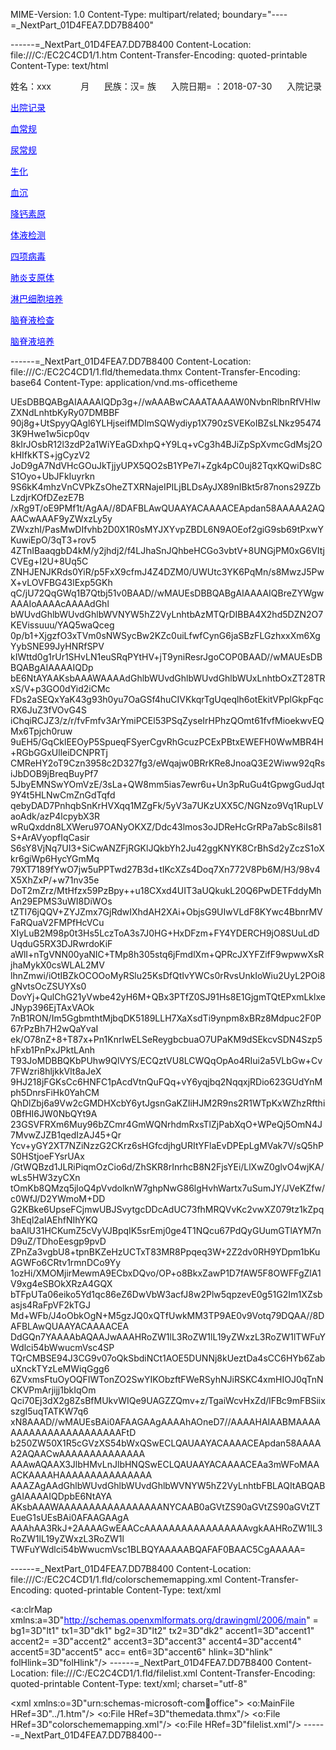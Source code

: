 MIME-Version: 1.0
Content-Type: multipart/related; boundary="----=_NextPart_01D4FEA7.DD7B8400"



------=_NextPart_01D4FEA7.DD7B8400
Content-Location: file:///C:/EC2C4CD1/1.htm
Content-Transfer-Encoding: quoted-printable
Content-Type: text/html

<html xmlns:v=3D"urn:schemas-microsoft-com:vml"
xmlns:o=3D"urn:schemas-microsoft-com:office:office"
xmlns:w=3D"urn:schemas-microsoft-com:office:word"
xmlns:m=3D"http://schemas.microsoft.com/office/2004/12/omml"
xmlns=3D"http://www.w3.org/TR/REC-html40">

<head>
<meta http-equiv=3DContent-Type content=3D"text/html; charset=3Dutf-8">
<meta name=3DProgId content=3DWord.Document>
<meta name=3DGenerator content=3D"Microsoft Word 15">
<meta name=3DOriginator content=3D"Microsoft Word 15">
<link rel=3DFile-List href=3D"1.fld/filelist.xml">
<!--[if gte mso 9]><xml>
 <o:DocumentProperties>
  <o:Author>changshuai-PC</o:Author>
  <o:LastAuthor>Lu Zhang</o:LastAuthor>
  <o:Revision>3</o:Revision>
  <o:TotalTime>12</o:TotalTime>
  <o:Created>2019-04-29T23:20:00Z</o:Created>
  <o:LastSaved>2019-04-29T23:23:00Z</o:LastSaved>
  <o:Pages>1</o:Pages>
  <o:Words>137</o:Words>
  <o:Characters>787</o:Characters>
  <o:Lines>6</o:Lines>
  <o:Paragraphs>1</o:Paragraphs>
  <o:CharactersWithSpaces>923</o:CharactersWithSpaces>
  <o:Version>16.00</o:Version>
 </o:DocumentProperties>
 <o:OfficeDocumentSettings>
  <o:RelyOnVML/>
  <o:AllowPNG/>
 </o:OfficeDocumentSettings>
</xml><![endif]-->
<link rel=3DthemeData href=3D"1.fld/themedata.thmx">
<link rel=3DcolorSchemeMapping href=3D"1.fld/colorschememapping.xml">
<!--[if gte mso 9]><xml>
 <w:WordDocument>
  <w:SpellingState>Clean</w:SpellingState>
  <w:GrammarState>Clean</w:GrammarState>
  <w:TrackMoves>false</w:TrackMoves>
  <w:TrackFormatting/>
  <w:PunctuationKerning/>
  <w:DrawingGridVerticalSpacing>7.8 pt</w:DrawingGridVerticalSpacing>
  <w:DisplayHorizontalDrawingGridEvery>0</w:DisplayHorizontalDrawingGridEver=
y>
  <w:DisplayVerticalDrawingGridEvery>2</w:DisplayVerticalDrawingGridEvery>
  <w:ValidateAgainstSchemas/>
  <w:SaveIfXMLInvalid>false</w:SaveIfXMLInvalid>
  <w:IgnoreMixedContent>false</w:IgnoreMixedContent>
  <w:AlwaysShowPlaceholderText>false</w:AlwaysShowPlaceholderText>
  <w:DoNotPromoteQF/>
  <w:LidThemeOther>EN-US</w:LidThemeOther>
  <w:LidThemeAsian>ZH-CN</w:LidThemeAsian>
  <w:LidThemeComplexScript>X-NONE</w:LidThemeComplexScript>
  <w:Compatibility>
   <w:SpaceForUL/>
   <w:BalanceSingleByteDoubleByteWidth/>
   <w:DoNotLeaveBackslashAlone/>
   <w:ULTrailSpace/>
   <w:DoNotExpandShiftReturn/>
   <w:AdjustLineHeightInTable/>
   <w:BreakWrappedTables/>
   <w:SnapToGridInCell/>
   <w:WrapTextWithPunct/>
   <w:UseAsianBreakRules/>
   <w:DontGrowAutofit/>
   <w:SplitPgBreakAndParaMark/>
   <w:EnableOpenTypeKerning/>
   <w:DontFlipMirrorIndents/>
   <w:OverrideTableStyleHps/>
   <w:UseFELayout/>
  </w:Compatibility>
  <m:mathPr>
   <m:mathFont m:val=3D"Cambria Math"/>
   <m:brkBin m:val=3D"before"/>
   <m:brkBinSub m:val=3D"&#45;-"/>
   <m:smallFrac m:val=3D"off"/>
   <m:dispDef/>
   <m:lMargin m:val=3D"0"/>
   <m:rMargin m:val=3D"0"/>
   <m:defJc m:val=3D"centerGroup"/>
   <m:wrapIndent m:val=3D"1440"/>
   <m:intLim m:val=3D"subSup"/>
   <m:naryLim m:val=3D"undOvr"/>
  </m:mathPr></w:WordDocument>
</xml><![endif]--><!--[if gte mso 9]><xml>
 <w:LatentStyles DefLockedState=3D"false" DefUnhideWhenUsed=3D"false"
  DefSemiHidden=3D"false" DefQFormat=3D"false" DefPriority=3D"99"
  LatentStyleCount=3D"376">
  <w:LsdException Locked=3D"false" Priority=3D"0" QFormat=3D"true" Name=3D"N=
ormal"/>
  <w:LsdException Locked=3D"false" Priority=3D"9" QFormat=3D"true" Name=3D"h=
eading 1"/>
  <w:LsdException Locked=3D"false" Priority=3D"9" SemiHidden=3D"true"
   UnhideWhenUsed=3D"true" QFormat=3D"true" Name=3D"heading 2"/>
  <w:LsdException Locked=3D"false" Priority=3D"9" SemiHidden=3D"true"
   UnhideWhenUsed=3D"true" QFormat=3D"true" Name=3D"heading 3"/>
  <w:LsdException Locked=3D"false" Priority=3D"9" SemiHidden=3D"true"
   UnhideWhenUsed=3D"true" QFormat=3D"true" Name=3D"heading 4"/>
  <w:LsdException Locked=3D"false" Priority=3D"9" SemiHidden=3D"true"
   UnhideWhenUsed=3D"true" QFormat=3D"true" Name=3D"heading 5"/>
  <w:LsdException Locked=3D"false" Priority=3D"9" SemiHidden=3D"true"
   UnhideWhenUsed=3D"true" QFormat=3D"true" Name=3D"heading 6"/>
  <w:LsdException Locked=3D"false" Priority=3D"9" SemiHidden=3D"true"
   UnhideWhenUsed=3D"true" QFormat=3D"true" Name=3D"heading 7"/>
  <w:LsdException Locked=3D"false" Priority=3D"9" SemiHidden=3D"true"
   UnhideWhenUsed=3D"true" QFormat=3D"true" Name=3D"heading 8"/>
  <w:LsdException Locked=3D"false" Priority=3D"9" SemiHidden=3D"true"
   UnhideWhenUsed=3D"true" QFormat=3D"true" Name=3D"heading 9"/>
  <w:LsdException Locked=3D"false" SemiHidden=3D"true" UnhideWhenUsed=3D"tru=
e"
   Name=3D"index 1"/>
  <w:LsdException Locked=3D"false" SemiHidden=3D"true" UnhideWhenUsed=3D"tru=
e"
   Name=3D"index 2"/>
  <w:LsdException Locked=3D"false" SemiHidden=3D"true" UnhideWhenUsed=3D"tru=
e"
   Name=3D"index 3"/>
  <w:LsdException Locked=3D"false" SemiHidden=3D"true" UnhideWhenUsed=3D"tru=
e"
   Name=3D"index 4"/>
  <w:LsdException Locked=3D"false" SemiHidden=3D"true" UnhideWhenUsed=3D"tru=
e"
   Name=3D"index 5"/>
  <w:LsdException Locked=3D"false" SemiHidden=3D"true" UnhideWhenUsed=3D"tru=
e"
   Name=3D"index 6"/>
  <w:LsdException Locked=3D"false" SemiHidden=3D"true" UnhideWhenUsed=3D"tru=
e"
   Name=3D"index 7"/>
  <w:LsdException Locked=3D"false" SemiHidden=3D"true" UnhideWhenUsed=3D"tru=
e"
   Name=3D"index 8"/>
  <w:LsdException Locked=3D"false" SemiHidden=3D"true" UnhideWhenUsed=3D"tru=
e"
   Name=3D"index 9"/>
  <w:LsdException Locked=3D"false" Priority=3D"39" SemiHidden=3D"true"
   UnhideWhenUsed=3D"true" Name=3D"toc 1"/>
  <w:LsdException Locked=3D"false" Priority=3D"39" SemiHidden=3D"true"
   UnhideWhenUsed=3D"true" Name=3D"toc 2"/>
  <w:LsdException Locked=3D"false" Priority=3D"39" SemiHidden=3D"true"
   UnhideWhenUsed=3D"true" Name=3D"toc 3"/>
  <w:LsdException Locked=3D"false" Priority=3D"39" SemiHidden=3D"true"
   UnhideWhenUsed=3D"true" Name=3D"toc 4"/>
  <w:LsdException Locked=3D"false" Priority=3D"39" SemiHidden=3D"true"
   UnhideWhenUsed=3D"true" Name=3D"toc 5"/>
  <w:LsdException Locked=3D"false" Priority=3D"39" SemiHidden=3D"true"
   UnhideWhenUsed=3D"true" Name=3D"toc 6"/>
  <w:LsdException Locked=3D"false" Priority=3D"39" SemiHidden=3D"true"
   UnhideWhenUsed=3D"true" Name=3D"toc 7"/>
  <w:LsdException Locked=3D"false" Priority=3D"39" SemiHidden=3D"true"
   UnhideWhenUsed=3D"true" Name=3D"toc 8"/>
  <w:LsdException Locked=3D"false" Priority=3D"39" SemiHidden=3D"true"
   UnhideWhenUsed=3D"true" Name=3D"toc 9"/>
  <w:LsdException Locked=3D"false" SemiHidden=3D"true" UnhideWhenUsed=3D"tru=
e"
   Name=3D"Normal Indent"/>
  <w:LsdException Locked=3D"false" SemiHidden=3D"true" UnhideWhenUsed=3D"tru=
e"
   Name=3D"footnote text"/>
  <w:LsdException Locked=3D"false" SemiHidden=3D"true" UnhideWhenUsed=3D"tru=
e"
   Name=3D"annotation text"/>
  <w:LsdException Locked=3D"false" SemiHidden=3D"true" UnhideWhenUsed=3D"tru=
e"
   Name=3D"header"/>
  <w:LsdException Locked=3D"false" SemiHidden=3D"true" UnhideWhenUsed=3D"tru=
e"
   Name=3D"footer"/>
  <w:LsdException Locked=3D"false" SemiHidden=3D"true" UnhideWhenUsed=3D"tru=
e"
   Name=3D"index heading"/>
  <w:LsdException Locked=3D"false" Priority=3D"35" SemiHidden=3D"true"
   UnhideWhenUsed=3D"true" QFormat=3D"true" Name=3D"caption"/>
  <w:LsdException Locked=3D"false" SemiHidden=3D"true" UnhideWhenUsed=3D"tru=
e"
   Name=3D"table of figures"/>
  <w:LsdException Locked=3D"false" SemiHidden=3D"true" UnhideWhenUsed=3D"tru=
e"
   Name=3D"envelope address"/>
  <w:LsdException Locked=3D"false" SemiHidden=3D"true" UnhideWhenUsed=3D"tru=
e"
   Name=3D"envelope return"/>
  <w:LsdException Locked=3D"false" SemiHidden=3D"true" UnhideWhenUsed=3D"tru=
e"
   Name=3D"footnote reference"/>
  <w:LsdException Locked=3D"false" SemiHidden=3D"true" UnhideWhenUsed=3D"tru=
e"
   Name=3D"annotation reference"/>
  <w:LsdException Locked=3D"false" SemiHidden=3D"true" UnhideWhenUsed=3D"tru=
e"
   Name=3D"line number"/>
  <w:LsdException Locked=3D"false" SemiHidden=3D"true" UnhideWhenUsed=3D"tru=
e"
   Name=3D"page number"/>
  <w:LsdException Locked=3D"false" SemiHidden=3D"true" UnhideWhenUsed=3D"tru=
e"
   Name=3D"endnote reference"/>
  <w:LsdException Locked=3D"false" SemiHidden=3D"true" UnhideWhenUsed=3D"tru=
e"
   Name=3D"endnote text"/>
  <w:LsdException Locked=3D"false" SemiHidden=3D"true" UnhideWhenUsed=3D"tru=
e"
   Name=3D"table of authorities"/>
  <w:LsdException Locked=3D"false" SemiHidden=3D"true" UnhideWhenUsed=3D"tru=
e"
   Name=3D"macro"/>
  <w:LsdException Locked=3D"false" SemiHidden=3D"true" UnhideWhenUsed=3D"tru=
e"
   Name=3D"toa heading"/>
  <w:LsdException Locked=3D"false" SemiHidden=3D"true" UnhideWhenUsed=3D"tru=
e"
   Name=3D"List"/>
  <w:LsdException Locked=3D"false" SemiHidden=3D"true" UnhideWhenUsed=3D"tru=
e"
   Name=3D"List Bullet"/>
  <w:LsdException Locked=3D"false" SemiHidden=3D"true" UnhideWhenUsed=3D"tru=
e"
   Name=3D"List Number"/>
  <w:LsdException Locked=3D"false" SemiHidden=3D"true" UnhideWhenUsed=3D"tru=
e"
   Name=3D"List 2"/>
  <w:LsdException Locked=3D"false" SemiHidden=3D"true" UnhideWhenUsed=3D"tru=
e"
   Name=3D"List 3"/>
  <w:LsdException Locked=3D"false" SemiHidden=3D"true" UnhideWhenUsed=3D"tru=
e"
   Name=3D"List 4"/>
  <w:LsdException Locked=3D"false" SemiHidden=3D"true" UnhideWhenUsed=3D"tru=
e"
   Name=3D"List 5"/>
  <w:LsdException Locked=3D"false" SemiHidden=3D"true" UnhideWhenUsed=3D"tru=
e"
   Name=3D"List Bullet 2"/>
  <w:LsdException Locked=3D"false" SemiHidden=3D"true" UnhideWhenUsed=3D"tru=
e"
   Name=3D"List Bullet 3"/>
  <w:LsdException Locked=3D"false" SemiHidden=3D"true" UnhideWhenUsed=3D"tru=
e"
   Name=3D"List Bullet 4"/>
  <w:LsdException Locked=3D"false" SemiHidden=3D"true" UnhideWhenUsed=3D"tru=
e"
   Name=3D"List Bullet 5"/>
  <w:LsdException Locked=3D"false" SemiHidden=3D"true" UnhideWhenUsed=3D"tru=
e"
   Name=3D"List Number 2"/>
  <w:LsdException Locked=3D"false" SemiHidden=3D"true" UnhideWhenUsed=3D"tru=
e"
   Name=3D"List Number 3"/>
  <w:LsdException Locked=3D"false" SemiHidden=3D"true" UnhideWhenUsed=3D"tru=
e"
   Name=3D"List Number 4"/>
  <w:LsdException Locked=3D"false" SemiHidden=3D"true" UnhideWhenUsed=3D"tru=
e"
   Name=3D"List Number 5"/>
  <w:LsdException Locked=3D"false" Priority=3D"10" QFormat=3D"true" Name=3D"=
Title"/>
  <w:LsdException Locked=3D"false" SemiHidden=3D"true" UnhideWhenUsed=3D"tru=
e"
   Name=3D"Closing"/>
  <w:LsdException Locked=3D"false" SemiHidden=3D"true" UnhideWhenUsed=3D"tru=
e"
   Name=3D"Signature"/>
  <w:LsdException Locked=3D"false" Priority=3D"1" SemiHidden=3D"true"
   UnhideWhenUsed=3D"true" Name=3D"Default Paragraph Font"/>
  <w:LsdException Locked=3D"false" SemiHidden=3D"true" UnhideWhenUsed=3D"tru=
e"
   Name=3D"Body Text"/>
  <w:LsdException Locked=3D"false" SemiHidden=3D"true" UnhideWhenUsed=3D"tru=
e"
   Name=3D"Body Text Indent"/>
  <w:LsdException Locked=3D"false" SemiHidden=3D"true" UnhideWhenUsed=3D"tru=
e"
   Name=3D"List Continue"/>
  <w:LsdException Locked=3D"false" SemiHidden=3D"true" UnhideWhenUsed=3D"tru=
e"
   Name=3D"List Continue 2"/>
  <w:LsdException Locked=3D"false" SemiHidden=3D"true" UnhideWhenUsed=3D"tru=
e"
   Name=3D"List Continue 3"/>
  <w:LsdException Locked=3D"false" SemiHidden=3D"true" UnhideWhenUsed=3D"tru=
e"
   Name=3D"List Continue 4"/>
  <w:LsdException Locked=3D"false" SemiHidden=3D"true" UnhideWhenUsed=3D"tru=
e"
   Name=3D"List Continue 5"/>
  <w:LsdException Locked=3D"false" SemiHidden=3D"true" UnhideWhenUsed=3D"tru=
e"
   Name=3D"Message Header"/>
  <w:LsdException Locked=3D"false" Priority=3D"11" QFormat=3D"true" Name=3D"=
Subtitle"/>
  <w:LsdException Locked=3D"false" SemiHidden=3D"true" UnhideWhenUsed=3D"tru=
e"
   Name=3D"Salutation"/>
  <w:LsdException Locked=3D"false" SemiHidden=3D"true" UnhideWhenUsed=3D"tru=
e"
   Name=3D"Date"/>
  <w:LsdException Locked=3D"false" SemiHidden=3D"true" UnhideWhenUsed=3D"tru=
e"
   Name=3D"Body Text First Indent"/>
  <w:LsdException Locked=3D"false" SemiHidden=3D"true" UnhideWhenUsed=3D"tru=
e"
   Name=3D"Body Text First Indent 2"/>
  <w:LsdException Locked=3D"false" SemiHidden=3D"true" UnhideWhenUsed=3D"tru=
e"
   Name=3D"Note Heading"/>
  <w:LsdException Locked=3D"false" SemiHidden=3D"true" UnhideWhenUsed=3D"tru=
e"
   Name=3D"Body Text 2"/>
  <w:LsdException Locked=3D"false" SemiHidden=3D"true" UnhideWhenUsed=3D"tru=
e"
   Name=3D"Body Text 3"/>
  <w:LsdException Locked=3D"false" SemiHidden=3D"true" UnhideWhenUsed=3D"tru=
e"
   Name=3D"Body Text Indent 2"/>
  <w:LsdException Locked=3D"false" SemiHidden=3D"true" UnhideWhenUsed=3D"tru=
e"
   Name=3D"Body Text Indent 3"/>
  <w:LsdException Locked=3D"false" SemiHidden=3D"true" UnhideWhenUsed=3D"tru=
e"
   Name=3D"Block Text"/>
  <w:LsdException Locked=3D"false" SemiHidden=3D"true" UnhideWhenUsed=3D"tru=
e"
   Name=3D"Hyperlink"/>
  <w:LsdException Locked=3D"false" SemiHidden=3D"true" UnhideWhenUsed=3D"tru=
e"
   Name=3D"FollowedHyperlink"/>
  <w:LsdException Locked=3D"false" Priority=3D"22" QFormat=3D"true" Name=3D"=
Strong"/>
  <w:LsdException Locked=3D"false" Priority=3D"20" QFormat=3D"true" Name=3D"=
Emphasis"/>
  <w:LsdException Locked=3D"false" SemiHidden=3D"true" UnhideWhenUsed=3D"tru=
e"
   Name=3D"Document Map"/>
  <w:LsdException Locked=3D"false" SemiHidden=3D"true" UnhideWhenUsed=3D"tru=
e"
   Name=3D"Plain Text"/>
  <w:LsdException Locked=3D"false" SemiHidden=3D"true" UnhideWhenUsed=3D"tru=
e"
   Name=3D"E-mail Signature"/>
  <w:LsdException Locked=3D"false" SemiHidden=3D"true" UnhideWhenUsed=3D"tru=
e"
   Name=3D"HTML Top of Form"/>
  <w:LsdException Locked=3D"false" SemiHidden=3D"true" UnhideWhenUsed=3D"tru=
e"
   Name=3D"HTML Bottom of Form"/>
  <w:LsdException Locked=3D"false" SemiHidden=3D"true" UnhideWhenUsed=3D"tru=
e"
   Name=3D"Normal (Web)"/>
  <w:LsdException Locked=3D"false" SemiHidden=3D"true" UnhideWhenUsed=3D"tru=
e"
   Name=3D"HTML Acronym"/>
  <w:LsdException Locked=3D"false" SemiHidden=3D"true" UnhideWhenUsed=3D"tru=
e"
   Name=3D"HTML Address"/>
  <w:LsdException Locked=3D"false" SemiHidden=3D"true" UnhideWhenUsed=3D"tru=
e"
   Name=3D"HTML Cite"/>
  <w:LsdException Locked=3D"false" SemiHidden=3D"true" UnhideWhenUsed=3D"tru=
e"
   Name=3D"HTML Code"/>
  <w:LsdException Locked=3D"false" SemiHidden=3D"true" UnhideWhenUsed=3D"tru=
e"
   Name=3D"HTML Definition"/>
  <w:LsdException Locked=3D"false" SemiHidden=3D"true" UnhideWhenUsed=3D"tru=
e"
   Name=3D"HTML Keyboard"/>
  <w:LsdException Locked=3D"false" SemiHidden=3D"true" UnhideWhenUsed=3D"tru=
e"
   Name=3D"HTML Preformatted"/>
  <w:LsdException Locked=3D"false" SemiHidden=3D"true" UnhideWhenUsed=3D"tru=
e"
   Name=3D"HTML Sample"/>
  <w:LsdException Locked=3D"false" SemiHidden=3D"true" UnhideWhenUsed=3D"tru=
e"
   Name=3D"HTML Typewriter"/>
  <w:LsdException Locked=3D"false" SemiHidden=3D"true" UnhideWhenUsed=3D"tru=
e"
   Name=3D"HTML Variable"/>
  <w:LsdException Locked=3D"false" SemiHidden=3D"true" UnhideWhenUsed=3D"tru=
e"
   Name=3D"Normal Table"/>
  <w:LsdException Locked=3D"false" SemiHidden=3D"true" UnhideWhenUsed=3D"tru=
e"
   Name=3D"annotation subject"/>
  <w:LsdException Locked=3D"false" SemiHidden=3D"true" UnhideWhenUsed=3D"tru=
e"
   Name=3D"No List"/>
  <w:LsdException Locked=3D"false" SemiHidden=3D"true" UnhideWhenUsed=3D"tru=
e"
   Name=3D"Outline List 1"/>
  <w:LsdException Locked=3D"false" SemiHidden=3D"true" UnhideWhenUsed=3D"tru=
e"
   Name=3D"Outline List 2"/>
  <w:LsdException Locked=3D"false" SemiHidden=3D"true" UnhideWhenUsed=3D"tru=
e"
   Name=3D"Outline List 3"/>
  <w:LsdException Locked=3D"false" SemiHidden=3D"true" UnhideWhenUsed=3D"tru=
e"
   Name=3D"Table Simple 1"/>
  <w:LsdException Locked=3D"false" SemiHidden=3D"true" UnhideWhenUsed=3D"tru=
e"
   Name=3D"Table Simple 2"/>
  <w:LsdException Locked=3D"false" SemiHidden=3D"true" UnhideWhenUsed=3D"tru=
e"
   Name=3D"Table Simple 3"/>
  <w:LsdException Locked=3D"false" SemiHidden=3D"true" UnhideWhenUsed=3D"tru=
e"
   Name=3D"Table Classic 1"/>
  <w:LsdException Locked=3D"false" SemiHidden=3D"true" UnhideWhenUsed=3D"tru=
e"
   Name=3D"Table Classic 2"/>
  <w:LsdException Locked=3D"false" SemiHidden=3D"true" UnhideWhenUsed=3D"tru=
e"
   Name=3D"Table Classic 3"/>
  <w:LsdException Locked=3D"false" SemiHidden=3D"true" UnhideWhenUsed=3D"tru=
e"
   Name=3D"Table Classic 4"/>
  <w:LsdException Locked=3D"false" SemiHidden=3D"true" UnhideWhenUsed=3D"tru=
e"
   Name=3D"Table Colorful 1"/>
  <w:LsdException Locked=3D"false" SemiHidden=3D"true" UnhideWhenUsed=3D"tru=
e"
   Name=3D"Table Colorful 2"/>
  <w:LsdException Locked=3D"false" SemiHidden=3D"true" UnhideWhenUsed=3D"tru=
e"
   Name=3D"Table Colorful 3"/>
  <w:LsdException Locked=3D"false" SemiHidden=3D"true" UnhideWhenUsed=3D"tru=
e"
   Name=3D"Table Columns 1"/>
  <w:LsdException Locked=3D"false" SemiHidden=3D"true" UnhideWhenUsed=3D"tru=
e"
   Name=3D"Table Columns 2"/>
  <w:LsdException Locked=3D"false" SemiHidden=3D"true" UnhideWhenUsed=3D"tru=
e"
   Name=3D"Table Columns 3"/>
  <w:LsdException Locked=3D"false" SemiHidden=3D"true" UnhideWhenUsed=3D"tru=
e"
   Name=3D"Table Columns 4"/>
  <w:LsdException Locked=3D"false" SemiHidden=3D"true" UnhideWhenUsed=3D"tru=
e"
   Name=3D"Table Columns 5"/>
  <w:LsdException Locked=3D"false" SemiHidden=3D"true" UnhideWhenUsed=3D"tru=
e"
   Name=3D"Table Grid 1"/>
  <w:LsdException Locked=3D"false" SemiHidden=3D"true" UnhideWhenUsed=3D"tru=
e"
   Name=3D"Table Grid 2"/>
  <w:LsdException Locked=3D"false" SemiHidden=3D"true" UnhideWhenUsed=3D"tru=
e"
   Name=3D"Table Grid 3"/>
  <w:LsdException Locked=3D"false" SemiHidden=3D"true" UnhideWhenUsed=3D"tru=
e"
   Name=3D"Table Grid 4"/>
  <w:LsdException Locked=3D"false" SemiHidden=3D"true" UnhideWhenUsed=3D"tru=
e"
   Name=3D"Table Grid 5"/>
  <w:LsdException Locked=3D"false" SemiHidden=3D"true" UnhideWhenUsed=3D"tru=
e"
   Name=3D"Table Grid 6"/>
  <w:LsdException Locked=3D"false" SemiHidden=3D"true" UnhideWhenUsed=3D"tru=
e"
   Name=3D"Table Grid 7"/>
  <w:LsdException Locked=3D"false" SemiHidden=3D"true" UnhideWhenUsed=3D"tru=
e"
   Name=3D"Table Grid 8"/>
  <w:LsdException Locked=3D"false" SemiHidden=3D"true" UnhideWhenUsed=3D"tru=
e"
   Name=3D"Table List 1"/>
  <w:LsdException Locked=3D"false" SemiHidden=3D"true" UnhideWhenUsed=3D"tru=
e"
   Name=3D"Table List 2"/>
  <w:LsdException Locked=3D"false" SemiHidden=3D"true" UnhideWhenUsed=3D"tru=
e"
   Name=3D"Table List 3"/>
  <w:LsdException Locked=3D"false" SemiHidden=3D"true" UnhideWhenUsed=3D"tru=
e"
   Name=3D"Table List 4"/>
  <w:LsdException Locked=3D"false" SemiHidden=3D"true" UnhideWhenUsed=3D"tru=
e"
   Name=3D"Table List 5"/>
  <w:LsdException Locked=3D"false" SemiHidden=3D"true" UnhideWhenUsed=3D"tru=
e"
   Name=3D"Table List 6"/>
  <w:LsdException Locked=3D"false" SemiHidden=3D"true" UnhideWhenUsed=3D"tru=
e"
   Name=3D"Table List 7"/>
  <w:LsdException Locked=3D"false" SemiHidden=3D"true" UnhideWhenUsed=3D"tru=
e"
   Name=3D"Table List 8"/>
  <w:LsdException Locked=3D"false" SemiHidden=3D"true" UnhideWhenUsed=3D"tru=
e"
   Name=3D"Table 3D effects 1"/>
  <w:LsdException Locked=3D"false" SemiHidden=3D"true" UnhideWhenUsed=3D"tru=
e"
   Name=3D"Table 3D effects 2"/>
  <w:LsdException Locked=3D"false" SemiHidden=3D"true" UnhideWhenUsed=3D"tru=
e"
   Name=3D"Table 3D effects 3"/>
  <w:LsdException Locked=3D"false" SemiHidden=3D"true" UnhideWhenUsed=3D"tru=
e"
   Name=3D"Table Contemporary"/>
  <w:LsdException Locked=3D"false" SemiHidden=3D"true" UnhideWhenUsed=3D"tru=
e"
   Name=3D"Table Elegant"/>
  <w:LsdException Locked=3D"false" SemiHidden=3D"true" UnhideWhenUsed=3D"tru=
e"
   Name=3D"Table Professional"/>
  <w:LsdException Locked=3D"false" SemiHidden=3D"true" UnhideWhenUsed=3D"tru=
e"
   Name=3D"Table Subtle 1"/>
  <w:LsdException Locked=3D"false" SemiHidden=3D"true" UnhideWhenUsed=3D"tru=
e"
   Name=3D"Table Subtle 2"/>
  <w:LsdException Locked=3D"false" SemiHidden=3D"true" UnhideWhenUsed=3D"tru=
e"
   Name=3D"Table Web 1"/>
  <w:LsdException Locked=3D"false" SemiHidden=3D"true" UnhideWhenUsed=3D"tru=
e"
   Name=3D"Table Web 2"/>
  <w:LsdException Locked=3D"false" SemiHidden=3D"true" UnhideWhenUsed=3D"tru=
e"
   Name=3D"Table Web 3"/>
  <w:LsdException Locked=3D"false" SemiHidden=3D"true" UnhideWhenUsed=3D"tru=
e"
   Name=3D"Balloon Text"/>
  <w:LsdException Locked=3D"false" Priority=3D"59" SemiHidden=3D"true"
   UnhideWhenUsed=3D"true" Name=3D"Table Grid"/>
  <w:LsdException Locked=3D"false" SemiHidden=3D"true" UnhideWhenUsed=3D"tru=
e"
   Name=3D"Table Theme"/>
  <w:LsdException Locked=3D"false" SemiHidden=3D"true" Name=3D"Placeholder T=
ext"/>
  <w:LsdException Locked=3D"false" Priority=3D"1" QFormat=3D"true" Name=3D"N=
o Spacing"/>
  <w:LsdException Locked=3D"false" Priority=3D"60" Name=3D"Light Shading"/>
  <w:LsdException Locked=3D"false" Priority=3D"61" Name=3D"Light List"/>
  <w:LsdException Locked=3D"false" Priority=3D"62" Name=3D"Light Grid"/>
  <w:LsdException Locked=3D"false" Priority=3D"63" Name=3D"Medium Shading 1"=
/>
  <w:LsdException Locked=3D"false" Priority=3D"64" Name=3D"Medium Shading 2"=
/>
  <w:LsdException Locked=3D"false" Priority=3D"65" Name=3D"Medium List 1"/>
  <w:LsdException Locked=3D"false" Priority=3D"66" Name=3D"Medium List 2"/>
  <w:LsdException Locked=3D"false" Priority=3D"67" Name=3D"Medium Grid 1"/>
  <w:LsdException Locked=3D"false" Priority=3D"68" Name=3D"Medium Grid 2"/>
  <w:LsdException Locked=3D"false" Priority=3D"69" Name=3D"Medium Grid 3"/>
  <w:LsdException Locked=3D"false" Priority=3D"70" Name=3D"Dark List"/>
  <w:LsdException Locked=3D"false" Priority=3D"71" Name=3D"Colorful Shading"=
/>
  <w:LsdException Locked=3D"false" Priority=3D"72" Name=3D"Colorful List"/>
  <w:LsdException Locked=3D"false" Priority=3D"73" Name=3D"Colorful Grid"/>
  <w:LsdException Locked=3D"false" Priority=3D"60" Name=3D"Light Shading Acc=
ent 1"/>
  <w:LsdException Locked=3D"false" Priority=3D"61" Name=3D"Light List Accent=
 1"/>
  <w:LsdException Locked=3D"false" Priority=3D"62" Name=3D"Light Grid Accent=
 1"/>
  <w:LsdException Locked=3D"false" Priority=3D"63" Name=3D"Medium Shading 1 =
Accent 1"/>
  <w:LsdException Locked=3D"false" Priority=3D"64" Name=3D"Medium Shading 2 =
Accent 1"/>
  <w:LsdException Locked=3D"false" Priority=3D"65" Name=3D"Medium List 1 Acc=
ent 1"/>
  <w:LsdException Locked=3D"false" SemiHidden=3D"true" Name=3D"Revision"/>
  <w:LsdException Locked=3D"false" Priority=3D"34" QFormat=3D"true"
   Name=3D"List Paragraph"/>
  <w:LsdException Locked=3D"false" Priority=3D"29" QFormat=3D"true" Name=3D"=
Quote"/>
  <w:LsdException Locked=3D"false" Priority=3D"30" QFormat=3D"true"
   Name=3D"Intense Quote"/>
  <w:LsdException Locked=3D"false" Priority=3D"66" Name=3D"Medium List 2 Acc=
ent 1"/>
  <w:LsdException Locked=3D"false" Priority=3D"67" Name=3D"Medium Grid 1 Acc=
ent 1"/>
  <w:LsdException Locked=3D"false" Priority=3D"68" Name=3D"Medium Grid 2 Acc=
ent 1"/>
  <w:LsdException Locked=3D"false" Priority=3D"69" Name=3D"Medium Grid 3 Acc=
ent 1"/>
  <w:LsdException Locked=3D"false" Priority=3D"70" Name=3D"Dark List Accent =
1"/>
  <w:LsdException Locked=3D"false" Priority=3D"71" Name=3D"Colorful Shading =
Accent 1"/>
  <w:LsdException Locked=3D"false" Priority=3D"72" Name=3D"Colorful List Acc=
ent 1"/>
  <w:LsdException Locked=3D"false" Priority=3D"73" Name=3D"Colorful Grid Acc=
ent 1"/>
  <w:LsdException Locked=3D"false" Priority=3D"60" Name=3D"Light Shading Acc=
ent 2"/>
  <w:LsdException Locked=3D"false" Priority=3D"61" Name=3D"Light List Accent=
 2"/>
  <w:LsdException Locked=3D"false" Priority=3D"62" Name=3D"Light Grid Accent=
 2"/>
  <w:LsdException Locked=3D"false" Priority=3D"63" Name=3D"Medium Shading 1 =
Accent 2"/>
  <w:LsdException Locked=3D"false" Priority=3D"64" Name=3D"Medium Shading 2 =
Accent 2"/>
  <w:LsdException Locked=3D"false" Priority=3D"65" Name=3D"Medium List 1 Acc=
ent 2"/>
  <w:LsdException Locked=3D"false" Priority=3D"66" Name=3D"Medium List 2 Acc=
ent 2"/>
  <w:LsdException Locked=3D"false" Priority=3D"67" Name=3D"Medium Grid 1 Acc=
ent 2"/>
  <w:LsdException Locked=3D"false" Priority=3D"68" Name=3D"Medium Grid 2 Acc=
ent 2"/>
  <w:LsdException Locked=3D"false" Priority=3D"69" Name=3D"Medium Grid 3 Acc=
ent 2"/>
  <w:LsdException Locked=3D"false" Priority=3D"70" Name=3D"Dark List Accent =
2"/>
  <w:LsdException Locked=3D"false" Priority=3D"71" Name=3D"Colorful Shading =
Accent 2"/>
  <w:LsdException Locked=3D"false" Priority=3D"72" Name=3D"Colorful List Acc=
ent 2"/>
  <w:LsdException Locked=3D"false" Priority=3D"73" Name=3D"Colorful Grid Acc=
ent 2"/>
  <w:LsdException Locked=3D"false" Priority=3D"60" Name=3D"Light Shading Acc=
ent 3"/>
  <w:LsdException Locked=3D"false" Priority=3D"61" Name=3D"Light List Accent=
 3"/>
  <w:LsdException Locked=3D"false" Priority=3D"62" Name=3D"Light Grid Accent=
 3"/>
  <w:LsdException Locked=3D"false" Priority=3D"63" Name=3D"Medium Shading 1 =
Accent 3"/>
  <w:LsdException Locked=3D"false" Priority=3D"64" Name=3D"Medium Shading 2 =
Accent 3"/>
  <w:LsdException Locked=3D"false" Priority=3D"65" Name=3D"Medium List 1 Acc=
ent 3"/>
  <w:LsdException Locked=3D"false" Priority=3D"66" Name=3D"Medium List 2 Acc=
ent 3"/>
  <w:LsdException Locked=3D"false" Priority=3D"67" Name=3D"Medium Grid 1 Acc=
ent 3"/>
  <w:LsdException Locked=3D"false" Priority=3D"68" Name=3D"Medium Grid 2 Acc=
ent 3"/>
  <w:LsdException Locked=3D"false" Priority=3D"69" Name=3D"Medium Grid 3 Acc=
ent 3"/>
  <w:LsdException Locked=3D"false" Priority=3D"70" Name=3D"Dark List Accent =
3"/>
  <w:LsdException Locked=3D"false" Priority=3D"71" Name=3D"Colorful Shading =
Accent 3"/>
  <w:LsdException Locked=3D"false" Priority=3D"72" Name=3D"Colorful List Acc=
ent 3"/>
  <w:LsdException Locked=3D"false" Priority=3D"73" Name=3D"Colorful Grid Acc=
ent 3"/>
  <w:LsdException Locked=3D"false" Priority=3D"60" Name=3D"Light Shading Acc=
ent 4"/>
  <w:LsdException Locked=3D"false" Priority=3D"61" Name=3D"Light List Accent=
 4"/>
  <w:LsdException Locked=3D"false" Priority=3D"62" Name=3D"Light Grid Accent=
 4"/>
  <w:LsdException Locked=3D"false" Priority=3D"63" Name=3D"Medium Shading 1 =
Accent 4"/>
  <w:LsdException Locked=3D"false" Priority=3D"64" Name=3D"Medium Shading 2 =
Accent 4"/>
  <w:LsdException Locked=3D"false" Priority=3D"65" Name=3D"Medium List 1 Acc=
ent 4"/>
  <w:LsdException Locked=3D"false" Priority=3D"66" Name=3D"Medium List 2 Acc=
ent 4"/>
  <w:LsdException Locked=3D"false" Priority=3D"67" Name=3D"Medium Grid 1 Acc=
ent 4"/>
  <w:LsdException Locked=3D"false" Priority=3D"68" Name=3D"Medium Grid 2 Acc=
ent 4"/>
  <w:LsdException Locked=3D"false" Priority=3D"69" Name=3D"Medium Grid 3 Acc=
ent 4"/>
  <w:LsdException Locked=3D"false" Priority=3D"70" Name=3D"Dark List Accent =
4"/>
  <w:LsdException Locked=3D"false" Priority=3D"71" Name=3D"Colorful Shading =
Accent 4"/>
  <w:LsdException Locked=3D"false" Priority=3D"72" Name=3D"Colorful List Acc=
ent 4"/>
  <w:LsdException Locked=3D"false" Priority=3D"73" Name=3D"Colorful Grid Acc=
ent 4"/>
  <w:LsdException Locked=3D"false" Priority=3D"60" Name=3D"Light Shading Acc=
ent 5"/>
  <w:LsdException Locked=3D"false" Priority=3D"61" Name=3D"Light List Accent=
 5"/>
  <w:LsdException Locked=3D"false" Priority=3D"62" Name=3D"Light Grid Accent=
 5"/>
  <w:LsdException Locked=3D"false" Priority=3D"63" Name=3D"Medium Shading 1 =
Accent 5"/>
  <w:LsdException Locked=3D"false" Priority=3D"64" Name=3D"Medium Shading 2 =
Accent 5"/>
  <w:LsdException Locked=3D"false" Priority=3D"65" Name=3D"Medium List 1 Acc=
ent 5"/>
  <w:LsdException Locked=3D"false" Priority=3D"66" Name=3D"Medium List 2 Acc=
ent 5"/>
  <w:LsdException Locked=3D"false" Priority=3D"67" Name=3D"Medium Grid 1 Acc=
ent 5"/>
  <w:LsdException Locked=3D"false" Priority=3D"68" Name=3D"Medium Grid 2 Acc=
ent 5"/>
  <w:LsdException Locked=3D"false" Priority=3D"69" Name=3D"Medium Grid 3 Acc=
ent 5"/>
  <w:LsdException Locked=3D"false" Priority=3D"70" Name=3D"Dark List Accent =
5"/>
  <w:LsdException Locked=3D"false" Priority=3D"71" Name=3D"Colorful Shading =
Accent 5"/>
  <w:LsdException Locked=3D"false" Priority=3D"72" Name=3D"Colorful List Acc=
ent 5"/>
  <w:LsdException Locked=3D"false" Priority=3D"73" Name=3D"Colorful Grid Acc=
ent 5"/>
  <w:LsdException Locked=3D"false" Priority=3D"60" Name=3D"Light Shading Acc=
ent 6"/>
  <w:LsdException Locked=3D"false" Priority=3D"61" Name=3D"Light List Accent=
 6"/>
  <w:LsdException Locked=3D"false" Priority=3D"62" Name=3D"Light Grid Accent=
 6"/>
  <w:LsdException Locked=3D"false" Priority=3D"63" Name=3D"Medium Shading 1 =
Accent 6"/>
  <w:LsdException Locked=3D"false" Priority=3D"64" Name=3D"Medium Shading 2 =
Accent 6"/>
  <w:LsdException Locked=3D"false" Priority=3D"65" Name=3D"Medium List 1 Acc=
ent 6"/>
  <w:LsdException Locked=3D"false" Priority=3D"66" Name=3D"Medium List 2 Acc=
ent 6"/>
  <w:LsdException Locked=3D"false" Priority=3D"67" Name=3D"Medium Grid 1 Acc=
ent 6"/>
  <w:LsdException Locked=3D"false" Priority=3D"68" Name=3D"Medium Grid 2 Acc=
ent 6"/>
  <w:LsdException Locked=3D"false" Priority=3D"69" Name=3D"Medium Grid 3 Acc=
ent 6"/>
  <w:LsdException Locked=3D"false" Priority=3D"70" Name=3D"Dark List Accent =
6"/>
  <w:LsdException Locked=3D"false" Priority=3D"71" Name=3D"Colorful Shading =
Accent 6"/>
  <w:LsdException Locked=3D"false" Priority=3D"72" Name=3D"Colorful List Acc=
ent 6"/>
  <w:LsdException Locked=3D"false" Priority=3D"73" Name=3D"Colorful Grid Acc=
ent 6"/>
  <w:LsdException Locked=3D"false" Priority=3D"19" QFormat=3D"true"
   Name=3D"Subtle Emphasis"/>
  <w:LsdException Locked=3D"false" Priority=3D"21" QFormat=3D"true"
   Name=3D"Intense Emphasis"/>
  <w:LsdException Locked=3D"false" Priority=3D"31" QFormat=3D"true"
   Name=3D"Subtle Reference"/>
  <w:LsdException Locked=3D"false" Priority=3D"32" QFormat=3D"true"
   Name=3D"Intense Reference"/>
  <w:LsdException Locked=3D"false" Priority=3D"33" QFormat=3D"true" Name=3D"=
Book Title"/>
  <w:LsdException Locked=3D"false" Priority=3D"37" SemiHidden=3D"true"
   UnhideWhenUsed=3D"true" Name=3D"Bibliography"/>
  <w:LsdException Locked=3D"false" Priority=3D"39" SemiHidden=3D"true"
   UnhideWhenUsed=3D"true" QFormat=3D"true" Name=3D"TOC Heading"/>
  <w:LsdException Locked=3D"false" Priority=3D"41" Name=3D"Plain Table 1"/>
  <w:LsdException Locked=3D"false" Priority=3D"42" Name=3D"Plain Table 2"/>
  <w:LsdException Locked=3D"false" Priority=3D"43" Name=3D"Plain Table 3"/>
  <w:LsdException Locked=3D"false" Priority=3D"44" Name=3D"Plain Table 4"/>
  <w:LsdException Locked=3D"false" Priority=3D"45" Name=3D"Plain Table 5"/>
  <w:LsdException Locked=3D"false" Priority=3D"40" Name=3D"Grid Table Light"=
/>
  <w:LsdException Locked=3D"false" Priority=3D"46" Name=3D"Grid Table 1 Ligh=
t"/>
  <w:LsdException Locked=3D"false" Priority=3D"47" Name=3D"Grid Table 2"/>
  <w:LsdException Locked=3D"false" Priority=3D"48" Name=3D"Grid Table 3"/>
  <w:LsdException Locked=3D"false" Priority=3D"49" Name=3D"Grid Table 4"/>
  <w:LsdException Locked=3D"false" Priority=3D"50" Name=3D"Grid Table 5 Dark=
"/>
  <w:LsdException Locked=3D"false" Priority=3D"51" Name=3D"Grid Table 6 Colo=
rful"/>
  <w:LsdException Locked=3D"false" Priority=3D"52" Name=3D"Grid Table 7 Colo=
rful"/>
  <w:LsdException Locked=3D"false" Priority=3D"46"
   Name=3D"Grid Table 1 Light Accent 1"/>
  <w:LsdException Locked=3D"false" Priority=3D"47" Name=3D"Grid Table 2 Acce=
nt 1"/>
  <w:LsdException Locked=3D"false" Priority=3D"48" Name=3D"Grid Table 3 Acce=
nt 1"/>
  <w:LsdException Locked=3D"false" Priority=3D"49" Name=3D"Grid Table 4 Acce=
nt 1"/>
  <w:LsdException Locked=3D"false" Priority=3D"50" Name=3D"Grid Table 5 Dark=
 Accent 1"/>
  <w:LsdException Locked=3D"false" Priority=3D"51"
   Name=3D"Grid Table 6 Colorful Accent 1"/>
  <w:LsdException Locked=3D"false" Priority=3D"52"
   Name=3D"Grid Table 7 Colorful Accent 1"/>
  <w:LsdException Locked=3D"false" Priority=3D"46"
   Name=3D"Grid Table 1 Light Accent 2"/>
  <w:LsdException Locked=3D"false" Priority=3D"47" Name=3D"Grid Table 2 Acce=
nt 2"/>
  <w:LsdException Locked=3D"false" Priority=3D"48" Name=3D"Grid Table 3 Acce=
nt 2"/>
  <w:LsdException Locked=3D"false" Priority=3D"49" Name=3D"Grid Table 4 Acce=
nt 2"/>
  <w:LsdException Locked=3D"false" Priority=3D"50" Name=3D"Grid Table 5 Dark=
 Accent 2"/>
  <w:LsdException Locked=3D"false" Priority=3D"51"
   Name=3D"Grid Table 6 Colorful Accent 2"/>
  <w:LsdException Locked=3D"false" Priority=3D"52"
   Name=3D"Grid Table 7 Colorful Accent 2"/>
  <w:LsdException Locked=3D"false" Priority=3D"46"
   Name=3D"Grid Table 1 Light Accent 3"/>
  <w:LsdException Locked=3D"false" Priority=3D"47" Name=3D"Grid Table 2 Acce=
nt 3"/>
  <w:LsdException Locked=3D"false" Priority=3D"48" Name=3D"Grid Table 3 Acce=
nt 3"/>
  <w:LsdException Locked=3D"false" Priority=3D"49" Name=3D"Grid Table 4 Acce=
nt 3"/>
  <w:LsdException Locked=3D"false" Priority=3D"50" Name=3D"Grid Table 5 Dark=
 Accent 3"/>
  <w:LsdException Locked=3D"false" Priority=3D"51"
   Name=3D"Grid Table 6 Colorful Accent 3"/>
  <w:LsdException Locked=3D"false" Priority=3D"52"
   Name=3D"Grid Table 7 Colorful Accent 3"/>
  <w:LsdException Locked=3D"false" Priority=3D"46"
   Name=3D"Grid Table 1 Light Accent 4"/>
  <w:LsdException Locked=3D"false" Priority=3D"47" Name=3D"Grid Table 2 Acce=
nt 4"/>
  <w:LsdException Locked=3D"false" Priority=3D"48" Name=3D"Grid Table 3 Acce=
nt 4"/>
  <w:LsdException Locked=3D"false" Priority=3D"49" Name=3D"Grid Table 4 Acce=
nt 4"/>
  <w:LsdException Locked=3D"false" Priority=3D"50" Name=3D"Grid Table 5 Dark=
 Accent 4"/>
  <w:LsdException Locked=3D"false" Priority=3D"51"
   Name=3D"Grid Table 6 Colorful Accent 4"/>
  <w:LsdException Locked=3D"false" Priority=3D"52"
   Name=3D"Grid Table 7 Colorful Accent 4"/>
  <w:LsdException Locked=3D"false" Priority=3D"46"
   Name=3D"Grid Table 1 Light Accent 5"/>
  <w:LsdException Locked=3D"false" Priority=3D"47" Name=3D"Grid Table 2 Acce=
nt 5"/>
  <w:LsdException Locked=3D"false" Priority=3D"48" Name=3D"Grid Table 3 Acce=
nt 5"/>
  <w:LsdException Locked=3D"false" Priority=3D"49" Name=3D"Grid Table 4 Acce=
nt 5"/>
  <w:LsdException Locked=3D"false" Priority=3D"50" Name=3D"Grid Table 5 Dark=
 Accent 5"/>
  <w:LsdException Locked=3D"false" Priority=3D"51"
   Name=3D"Grid Table 6 Colorful Accent 5"/>
  <w:LsdException Locked=3D"false" Priority=3D"52"
   Name=3D"Grid Table 7 Colorful Accent 5"/>
  <w:LsdException Locked=3D"false" Priority=3D"46"
   Name=3D"Grid Table 1 Light Accent 6"/>
  <w:LsdException Locked=3D"false" Priority=3D"47" Name=3D"Grid Table 2 Acce=
nt 6"/>
  <w:LsdException Locked=3D"false" Priority=3D"48" Name=3D"Grid Table 3 Acce=
nt 6"/>
  <w:LsdException Locked=3D"false" Priority=3D"49" Name=3D"Grid Table 4 Acce=
nt 6"/>
  <w:LsdException Locked=3D"false" Priority=3D"50" Name=3D"Grid Table 5 Dark=
 Accent 6"/>
  <w:LsdException Locked=3D"false" Priority=3D"51"
   Name=3D"Grid Table 6 Colorful Accent 6"/>
  <w:LsdException Locked=3D"false" Priority=3D"52"
   Name=3D"Grid Table 7 Colorful Accent 6"/>
  <w:LsdException Locked=3D"false" Priority=3D"46" Name=3D"List Table 1 Ligh=
t"/>
  <w:LsdException Locked=3D"false" Priority=3D"47" Name=3D"List Table 2"/>
  <w:LsdException Locked=3D"false" Priority=3D"48" Name=3D"List Table 3"/>
  <w:LsdException Locked=3D"false" Priority=3D"49" Name=3D"List Table 4"/>
  <w:LsdException Locked=3D"false" Priority=3D"50" Name=3D"List Table 5 Dark=
"/>
  <w:LsdException Locked=3D"false" Priority=3D"51" Name=3D"List Table 6 Colo=
rful"/>
  <w:LsdException Locked=3D"false" Priority=3D"52" Name=3D"List Table 7 Colo=
rful"/>
  <w:LsdException Locked=3D"false" Priority=3D"46"
   Name=3D"List Table 1 Light Accent 1"/>
  <w:LsdException Locked=3D"false" Priority=3D"47" Name=3D"List Table 2 Acce=
nt 1"/>
  <w:LsdException Locked=3D"false" Priority=3D"48" Name=3D"List Table 3 Acce=
nt 1"/>
  <w:LsdException Locked=3D"false" Priority=3D"49" Name=3D"List Table 4 Acce=
nt 1"/>
  <w:LsdException Locked=3D"false" Priority=3D"50" Name=3D"List Table 5 Dark=
 Accent 1"/>
  <w:LsdException Locked=3D"false" Priority=3D"51"
   Name=3D"List Table 6 Colorful Accent 1"/>
  <w:LsdException Locked=3D"false" Priority=3D"52"
   Name=3D"List Table 7 Colorful Accent 1"/>
  <w:LsdException Locked=3D"false" Priority=3D"46"
   Name=3D"List Table 1 Light Accent 2"/>
  <w:LsdException Locked=3D"false" Priority=3D"47" Name=3D"List Table 2 Acce=
nt 2"/>
  <w:LsdException Locked=3D"false" Priority=3D"48" Name=3D"List Table 3 Acce=
nt 2"/>
  <w:LsdException Locked=3D"false" Priority=3D"49" Name=3D"List Table 4 Acce=
nt 2"/>
  <w:LsdException Locked=3D"false" Priority=3D"50" Name=3D"List Table 5 Dark=
 Accent 2"/>
  <w:LsdException Locked=3D"false" Priority=3D"51"
   Name=3D"List Table 6 Colorful Accent 2"/>
  <w:LsdException Locked=3D"false" Priority=3D"52"
   Name=3D"List Table 7 Colorful Accent 2"/>
  <w:LsdException Locked=3D"false" Priority=3D"46"
   Name=3D"List Table 1 Light Accent 3"/>
  <w:LsdException Locked=3D"false" Priority=3D"47" Name=3D"List Table 2 Acce=
nt 3"/>
  <w:LsdException Locked=3D"false" Priority=3D"48" Name=3D"List Table 3 Acce=
nt 3"/>
  <w:LsdException Locked=3D"false" Priority=3D"49" Name=3D"List Table 4 Acce=
nt 3"/>
  <w:LsdException Locked=3D"false" Priority=3D"50" Name=3D"List Table 5 Dark=
 Accent 3"/>
  <w:LsdException Locked=3D"false" Priority=3D"51"
   Name=3D"List Table 6 Colorful Accent 3"/>
  <w:LsdException Locked=3D"false" Priority=3D"52"
   Name=3D"List Table 7 Colorful Accent 3"/>
  <w:LsdException Locked=3D"false" Priority=3D"46"
   Name=3D"List Table 1 Light Accent 4"/>
  <w:LsdException Locked=3D"false" Priority=3D"47" Name=3D"List Table 2 Acce=
nt 4"/>
  <w:LsdException Locked=3D"false" Priority=3D"48" Name=3D"List Table 3 Acce=
nt 4"/>
  <w:LsdException Locked=3D"false" Priority=3D"49" Name=3D"List Table 4 Acce=
nt 4"/>
  <w:LsdException Locked=3D"false" Priority=3D"50" Name=3D"List Table 5 Dark=
 Accent 4"/>
  <w:LsdException Locked=3D"false" Priority=3D"51"
   Name=3D"List Table 6 Colorful Accent 4"/>
  <w:LsdException Locked=3D"false" Priority=3D"52"
   Name=3D"List Table 7 Colorful Accent 4"/>
  <w:LsdException Locked=3D"false" Priority=3D"46"
   Name=3D"List Table 1 Light Accent 5"/>
  <w:LsdException Locked=3D"false" Priority=3D"47" Name=3D"List Table 2 Acce=
nt 5"/>
  <w:LsdException Locked=3D"false" Priority=3D"48" Name=3D"List Table 3 Acce=
nt 5"/>
  <w:LsdException Locked=3D"false" Priority=3D"49" Name=3D"List Table 4 Acce=
nt 5"/>
  <w:LsdException Locked=3D"false" Priority=3D"50" Name=3D"List Table 5 Dark=
 Accent 5"/>
  <w:LsdException Locked=3D"false" Priority=3D"51"
   Name=3D"List Table 6 Colorful Accent 5"/>
  <w:LsdException Locked=3D"false" Priority=3D"52"
   Name=3D"List Table 7 Colorful Accent 5"/>
  <w:LsdException Locked=3D"false" Priority=3D"46"
   Name=3D"List Table 1 Light Accent 6"/>
  <w:LsdException Locked=3D"false" Priority=3D"47" Name=3D"List Table 2 Acce=
nt 6"/>
  <w:LsdException Locked=3D"false" Priority=3D"48" Name=3D"List Table 3 Acce=
nt 6"/>
  <w:LsdException Locked=3D"false" Priority=3D"49" Name=3D"List Table 4 Acce=
nt 6"/>
  <w:LsdException Locked=3D"false" Priority=3D"50" Name=3D"List Table 5 Dark=
 Accent 6"/>
  <w:LsdException Locked=3D"false" Priority=3D"51"
   Name=3D"List Table 6 Colorful Accent 6"/>
  <w:LsdException Locked=3D"false" Priority=3D"52"
   Name=3D"List Table 7 Colorful Accent 6"/>
  <w:LsdException Locked=3D"false" SemiHidden=3D"true" UnhideWhenUsed=3D"tru=
e"
   Name=3D"Mention"/>
  <w:LsdException Locked=3D"false" SemiHidden=3D"true" UnhideWhenUsed=3D"tru=
e"
   Name=3D"Smart Hyperlink"/>
  <w:LsdException Locked=3D"false" SemiHidden=3D"true" UnhideWhenUsed=3D"tru=
e"
   Name=3D"Hashtag"/>
  <w:LsdException Locked=3D"false" SemiHidden=3D"true" UnhideWhenUsed=3D"tru=
e"
   Name=3D"Unresolved Mention"/>
  <w:LsdException Locked=3D"false" SemiHidden=3D"true" UnhideWhenUsed=3D"tru=
e"
   Name=3D"Smart Link"/>
 </w:LatentStyles>
</xml><![endif]-->
<style>
<!--
 /* Font Definitions */
 @font-face
	{font-family:SimSun;
	panose-1:2 1 6 0 3 1 1 1 1 1;
	mso-font-alt:宋体;
	mso-font-charset:134;
	mso-generic-font-family:auto;
	mso-font-pitch:variable;
	mso-font-signature:3 680460288 22 0 262145 0;}
@font-face
	{font-family:"Cambria Math";
	panose-1:2 4 5 3 5 4 6 3 2 4;
	mso-font-charset:0;
	mso-generic-font-family:roman;
	mso-font-pitch:variable;
	mso-font-signature:3 0 0 0 1 0;}
@font-face
	{font-family:Calibri;
	panose-1:2 15 5 2 2 2 4 3 2 4;
	mso-font-charset:0;
	mso-generic-font-family:swiss;
	mso-font-pitch:variable;
	mso-font-signature:-536859905 -1073697537 9 0 511 0;}
@font-face
	{font-family:"\@SimSun";
	panose-1:2 1 6 0 3 1 1 1 1 1;
	mso-font-charset:134;
	mso-generic-font-family:auto;
	mso-font-pitch:variable;
	mso-font-signature:3 680460288 22 0 262145 0;}
 /* Style Definitions */
 p.MsoNormal, li.MsoNormal, div.MsoNormal
	{mso-style-unhide:no;
	mso-style-qformat:yes;
	mso-style-parent:"";
	margin:0in;
	margin-bottom:.0001pt;
	text-align:justify;
	text-justify:inter-ideograph;
	mso-pagination:none;
	font-size:10.5pt;
	mso-bidi-font-size:11.0pt;
	font-family:"Calibri",sans-serif;
	mso-ascii-font-family:Calibri;
	mso-ascii-theme-font:minor-latin;
	mso-fareast-font-family:SimSun;
	mso-fareast-theme-font:minor-fareast;
	mso-hansi-font-family:Calibri;
	mso-hansi-theme-font:minor-latin;
	mso-bidi-font-family:"Times New Roman";
	mso-bidi-theme-font:minor-bidi;
	mso-font-kerning:1.0pt;}
a:link, span.MsoHyperlink
	{mso-style-priority:99;
	color:blue;
	mso-themecolor:hyperlink;
	text-decoration:underline;
	text-underline:single;}
a:visited, span.MsoHyperlinkFollowed
	{mso-style-noshow:yes;
	mso-style-priority:99;
	color:purple;
	mso-themecolor:followedhyperlink;
	text-decoration:underline;
	text-underline:single;}
.MsoChpDefault
	{mso-style-type:export-only;
	mso-default-props:yes;
	font-size:10.5pt;
	mso-ansi-font-size:10.5pt;
	mso-bidi-font-size:11.0pt;
	font-family:"Calibri",sans-serif;
	mso-ascii-font-family:Calibri;
	mso-ascii-theme-font:minor-latin;
	mso-fareast-font-family:SimSun;
	mso-fareast-theme-font:minor-fareast;
	mso-hansi-font-family:Calibri;
	mso-hansi-theme-font:minor-latin;
	mso-bidi-font-family:"Times New Roman";
	mso-bidi-theme-font:minor-bidi;
	mso-font-kerning:1.0pt;}
 /* Page Definitions */
 @page
	{mso-page-border-surround-header:no;
	mso-page-border-surround-footer:no;}
@page WordSection1
	{size:595.3pt 841.9pt;
	margin:1.0in 1.25in 1.0in 1.25in;
	mso-header-margin:42.55pt;
	mso-footer-margin:49.6pt;
	mso-paper-source:0;
	layout-grid:15.6pt;}
div.WordSection1
	{page:WordSection1;}
-->
</style>
<!--[if gte mso 10]>
<style>
 /* Style Definitions */
 table.MsoNormalTable
	{mso-style-name:"Table Normal";
	mso-tstyle-rowband-size:0;
	mso-tstyle-colband-size:0;
	mso-style-noshow:yes;
	mso-style-priority:99;
	mso-style-parent:"";
	mso-padding-alt:0in 5.4pt 0in 5.4pt;
	mso-para-margin:0in;
	mso-para-margin-bottom:.0001pt;
	mso-pagination:widow-orphan;
	font-size:10.5pt;
	mso-bidi-font-size:11.0pt;
	font-family:"Calibri",sans-serif;
	mso-ascii-font-family:Calibri;
	mso-ascii-theme-font:minor-latin;
	mso-hansi-font-family:Calibri;
	mso-hansi-theme-font:minor-latin;
	mso-bidi-font-family:"Times New Roman";
	mso-bidi-theme-font:minor-bidi;
	mso-font-kerning:1.0pt;}
</style>
<![endif]--><!--[if gte mso 9]><xml>
 <o:shapedefaults v:ext=3D"edit" spidmax=3D"1026"/>
</xml><![endif]--><!--[if gte mso 9]><xml>
 <o:shapelayout v:ext=3D"edit">
  <o:idmap v:ext=3D"edit" data=3D"1"/>
 </o:shapelayout></xml><![endif]-->
</head>

<body lang=3DEN-US link=3Dblue vlink=3Dpurple style=3D'tab-interval:21.0pt;t=
ext-justify-trim:
punctuation'>

<div class=3DWordSection1 style=3D'layout-grid:15.6pt'>

<p class=3DMsoNormal><span lang=3DZH-CN style=3D'font-family:SimSun;mso-asci=
i-font-family:
Calibri;mso-ascii-theme-font:minor-latin;mso-fareast-theme-font:minor-fareas=
t;
mso-hansi-font-family:Calibri;mso-hansi-theme-font:minor-latin'>姓名：</s=
pan>xxx<span
style=3D'mso-spacerun:yes'>      </span><span lang=3DZH-CN style=3D'fon=
t-family:SimSun;
mso-ascii-font-family:Calibri;mso-ascii-theme-font:minor-latin;mso-fareast-t=
heme-font:
minor-fareast;mso-hansi-font-family:Calibri;mso-hansi-theme-font:minor-latin=
'>性别：男</span><span
style=3D'mso-spacerun:yes'>      </span><span lang=3DZH-CN style=3D'fon=
t-family:SimSun;
mso-ascii-font-family:Calibri;mso-ascii-theme-font:minor-latin;mso-fareast-t=
heme-font:
minor-fareast;mso-hansi-font-family:Calibri;mso-hansi-theme-font:minor-latin=
'>年龄：</span>7<span
lang=3DZH-CN style=3D'font-family:SimSun;mso-ascii-font-family:Calibri;mso-a=
scii-theme-font:
minor-latin;mso-fareast-theme-font:minor-fareast;mso-hansi-font-family:Calib=
ri;
mso-hansi-theme-font:minor-latin'>月</span><span style=3D'mso-spacerun:yes'=
>     
</span><span lang=3DZH-CN style=3D'font-family:SimSun;mso-ascii-font-family:=
Calibri;
mso-ascii-theme-font:minor-latin;mso-fareast-theme-font:minor-fareast;
mso-hansi-font-family:Calibri;mso-hansi-theme-font:minor-latin'>民族：汉=
族</span><span
style=3D'mso-spacerun:yes'>      </span><span lang=3DZH-CN style=3D'fon=
t-family:SimSun;
mso-ascii-font-family:Calibri;mso-ascii-theme-font:minor-latin;mso-fareast-t=
heme-font:
minor-fareast;mso-hansi-font-family:Calibri;mso-hansi-theme-font:minor-latin=
'>科室：儿童神经科</span></p>

<p class=3DMsoNormal><span lang=3DZH-CN style=3D'font-family:SimSun;mso-asci=
i-font-family:
Calibri;mso-ascii-theme-font:minor-latin;mso-fareast-theme-font:minor-fareas=
t;
mso-hansi-font-family:Calibri;mso-hansi-theme-font:minor-latin'>入院日期=
：</span>2018-07-30<span
style=3D'mso-spacerun:yes'>      </span><span lang=3DZH-CN style=3D'fon=
t-family:SimSun;
mso-ascii-font-family:Calibri;mso-ascii-theme-font:minor-latin;mso-fareast-t=
heme-font:
minor-fareast;mso-hansi-font-family:Calibri;mso-hansi-theme-font:minor-latin=
'>出院日期：</span>2018-09-05</p>

<p class=3DMsoNormal><o:p>&nbsp;</o:p></p>

<p class=3DMsoNormal><a
href=3D"file:////Users/zhanglu623/Library/Containers/com.tencent.xinWeChat/D=
ata/Library/Application%20Support/com.tencent.xinWeChat/2.0b4.0.9/3e0c64f208=
f118b5d9529446c05c8018/Message/MessageTemp/0fcfc92191d1926105a139b2886565f9/=
File/µ⁄∂˛∞Ê&nbsp;˝◊÷±‡ŒØ/test/1.jpg">TEST</a></p>

<p class=3DMsoNormal><o:p>&nbsp;</o:p></p>

<p class=3DMsoNormal><a href=3D"file:///D:/检验/第二版数字编委/新=
建文件夹/入院记录.jpg"><span
lang=3DZH-CN style=3D'font-family:SimSun;mso-ascii-font-family:Calibri;mso-a=
scii-theme-font:
minor-latin;mso-fareast-theme-font:minor-fareast;mso-hansi-font-family:Calib=
ri;
mso-hansi-theme-font:minor-latin'>入院记录</span></a></p>

<p class=3DMsoNormal><a href=3D"file:///D:/检验/第二版数字编委/新=
建文件夹/出院记录.jpg"><span
lang=3DZH-CN style=3D'font-family:SimSun;mso-ascii-font-family:Calibri;mso-a=
scii-theme-font:
minor-latin;mso-fareast-theme-font:minor-fareast;mso-hansi-font-family:Calib=
ri;
mso-hansi-theme-font:minor-latin'>出院记录</span></a></p>

<p class=3DMsoNormal><a href=3D"file:///D:/检验/第二版数字编委/新=
建文件夹/血常规.jpg"><span
lang=3DZH-CN style=3D'font-family:SimSun;mso-ascii-font-family:Calibri;mso-a=
scii-theme-font:
minor-latin;mso-fareast-theme-font:minor-fareast;mso-hansi-font-family:Calib=
ri;
mso-hansi-theme-font:minor-latin'>血常规</span></a></p>

<p class=3DMsoNormal><a href=3D"file:///D:/检验/第二版数字编委/新=
建文件夹/尿常规.jpg"><span
lang=3DZH-CN style=3D'font-family:SimSun;mso-ascii-font-family:Calibri;mso-a=
scii-theme-font:
minor-latin;mso-fareast-theme-font:minor-fareast;mso-hansi-font-family:Calib=
ri;
mso-hansi-theme-font:minor-latin'>尿常规</span></a></p>

<p class=3DMsoNormal><a href=3D"file:///D:/检验/第二版数字编委/新=
建文件夹/生化.jpg"><span
lang=3DZH-CN style=3D'font-family:SimSun;mso-ascii-font-family:Calibri;mso-a=
scii-theme-font:
minor-latin;mso-fareast-theme-font:minor-fareast;mso-hansi-font-family:Calib=
ri;
mso-hansi-theme-font:minor-latin'>生化</span></a></p>

<p class=3DMsoNormal><a href=3D"file:///D:/检验/第二版数字编委/新=
建文件夹/血沉.jpg"><span
lang=3DZH-CN style=3D'font-family:SimSun;mso-ascii-font-family:Calibri;mso-a=
scii-theme-font:
minor-latin;mso-fareast-theme-font:minor-fareast;mso-hansi-font-family:Calib=
ri;
mso-hansi-theme-font:minor-latin'>血沉</span></a></p>

<p class=3DMsoNormal><a href=3D"file:///D:/检验/第二版数字编委/新=
建文件夹/降钙素原.jpg"><span
lang=3DZH-CN style=3D'font-family:SimSun;mso-ascii-font-family:Calibri;mso-a=
scii-theme-font:
minor-latin;mso-fareast-theme-font:minor-fareast;mso-hansi-font-family:Calib=
ri;
mso-hansi-theme-font:minor-latin'>降钙素原</span></a></p>

<p class=3DMsoNormal><a href=3D"file:///D:/检验/第二版数字编委/新=
建文件夹/体液检测.jpg"><span
lang=3DZH-CN style=3D'font-family:SimSun;mso-ascii-font-family:Calibri;mso-a=
scii-theme-font:
minor-latin;mso-fareast-theme-font:minor-fareast;mso-hansi-font-family:Calib=
ri;
mso-hansi-theme-font:minor-latin'>体液检测</span></a></p>

<p class=3DMsoNormal><a href=3D"file:///D:/检验/第二版数字编委/新=
建文件夹/四项病毒.jpg"><span
lang=3DZH-CN style=3D'font-family:SimSun;mso-ascii-font-family:Calibri;mso-a=
scii-theme-font:
minor-latin;mso-fareast-theme-font:minor-fareast;mso-hansi-font-family:Calib=
ri;
mso-hansi-theme-font:minor-latin'>四项病毒</span></a></p>

<p class=3DMsoNormal><a href=3D"file:///D:/检验/第二版数字编委/新=
建文件夹/肺炎支原体.jpg"><span
lang=3DZH-CN style=3D'font-family:SimSun;mso-ascii-font-family:Calibri;mso-a=
scii-theme-font:
minor-latin;mso-fareast-theme-font:minor-fareast;mso-hansi-font-family:Calib=
ri;
mso-hansi-theme-font:minor-latin'>肺炎支原体</span></a></p>

<p class=3DMsoNormal><a href=3D"file:///D:/检验/第二版数字编委/新=
建文件夹/淋巴细胞培养.jpg"><span
lang=3DZH-CN style=3D'font-family:SimSun;mso-ascii-font-family:Calibri;mso-a=
scii-theme-font:
minor-latin;mso-fareast-theme-font:minor-fareast;mso-hansi-font-family:Calib=
ri;
mso-hansi-theme-font:minor-latin'>淋巴细胞培养</span></a></p>

<p class=3DMsoNormal><a href=3D"file:///D:/检验/第二版数字编委/新=
建文件夹/脑脊液检查.jpg"><span
lang=3DZH-CN style=3D'font-family:SimSun;mso-ascii-font-family:Calibri;mso-a=
scii-theme-font:
minor-latin;mso-fareast-theme-font:minor-fareast;mso-hansi-font-family:Calib=
ri;
mso-hansi-theme-font:minor-latin'>脑脊液检查</span></a></p>

<p class=3DMsoNormal><a href=3D"file:///D:/检验/第二版数字编委/新=
建文件夹/脑脊液培养.jpg"><span
lang=3DZH-CN style=3D'font-family:SimSun;mso-ascii-font-family:Calibri;mso-a=
scii-theme-font:
minor-latin;mso-fareast-theme-font:minor-fareast;mso-hansi-font-family:Calib=
ri;
mso-hansi-theme-font:minor-latin'>脑脊液培养</span></a></p>

</div>

</body>

</html>

------=_NextPart_01D4FEA7.DD7B8400
Content-Location: file:///C:/EC2C4CD1/1.fld/themedata.thmx
Content-Transfer-Encoding: base64
Content-Type: application/vnd.ms-officetheme

UEsDBBQABgAIAAAAIQDp3g+//wAAABwCAAATAAAAW0NvbnRlbnRfVHlwZXNdLnhtbKyRy07DMBBF
90j8g+UtSpyyQAgl6YLHjseifMDImSQWydiyp1X790zSVEKoIBZsLNkz954743K9Hwe1w5icp0qv
8kIrJOsbR12l3zdP2a1WiYEaGDxhpQ+Y9Lq+vCg3h4BJiZpSpXvmcGdMsj2OkHIfkKTS+jgCyzV2
JoD9gA7NdVHcGOuJkTjjyUPX5QO2sB1YPe7l+Zgk4pC0uj82TqxKQwiDs8CS1Oyo+UbJFkIuyrkn
9S6kK4mhzVnCVPkZsOheZTXRNajeIPILjBLDsAyJX89nIBkt5r87nons29ZZbLzdjrKOfDZezE7B
/xRg9T/oE9PMf1t/AgAA//8DAFBLAwQUAAYACAAAACEApdan58AAAAA2AQAACwAAAF9yZWxzLy5y
ZWxzhI/PasMwDIfvhb2D0X1R0sMYJXYvpZBDL6N9AOEof2giG9sb69tPxwYKuwiEpO/3qT3+rov5
4ZTnIBaaqgbD4kM/y2jhdj2/f4LJhaSnJQhbeHCGo3vbtV+8UNGjPM0xG6VItjCVEg+I2U+8Uq5C
ZNHJENJKRds0YiR/p5FxX9cfmJ4Z4DZM0/UWUtc3YK6PqMn/s8MwzJ5PwX+vLOVFBG43lExp5GKh
qC/jU72QqGWq1B7Qtbj51v0BAAD//wMAUEsDBBQABgAIAAAAIQBreZYWgwAAAIoAAAAcAAAAdGhl
bWUvdGhlbWUvdGhlbWVNYW5hZ2VyLnhtbAzMTQrDIBBA4X2hd5DZN2O7KEVissuuu/YAQ5waQceg
0p/b1+XjgzfO3xTVm0sNWSycBw2KZc0uiLfwfCynG6jaSBzFLGzhxxXm6XgYybSNE99JyHNRfSPV
kIWttd0g1rUr1SHvLN1euSRqPYtHV+jT9yniResrJgoCOP0BAAD//wMAUEsDBBQABgAIAAAAIQDp
bE6NtAYAAKsbAAAWAAAAdGhlbWUvdGhlbWUvdGhlbWUxLnhtbOxZT28TRxS/V+p3GO0dYid2iCMc
FDs2aSEQxYaK43g93h0yu7OaGSf4huCIVKkqrTgUqeqlh6otEkitVPplGkpFqcRX6JuZ3fVOvG4S
iChqiRCJZ3/z/r/fvFmfv3ArYmiPCEl53PSqZyseIrHPhzQOmt61fvfMioekwvEQMx6Tpjch0ruw
9uEH5/GqCklEEOyP5SpueqFSyerCgvRhGcuzPCExPBtxEWEFH0WwMBR4H+RGbGGxUlleiDCNPRTj
CMReHY2oT9Czn3958c2D327fg3/eWqajw0BRrKRe8JnoaQ3E2Wiww92qRsiJbDOB9jBreqBuyPf7
5JbyEMNSwYOmVzE/3sLa+QW8mm5ias7ewr6u+Un3pRuGu4tGpwgGudJqt9Y4t5HLNwCmZnGdTqfd
qebyDAD7PnhqbSnKrHVXqq1MZgFk/5yV3a7UKzUXX5C/NGNzo9Vq1RupLVaoAdk/azP4lcpybX3R
wRuQxddn8LXWeru97OANyOKXZ/Ddc43lmos3oJDReHcGrRPa7abSc8iIs81S+ArAVyopfIqCasir
S6sY8VjNq7UI3+SiCwANZFjRGKlJQkbYh2Ju42ggKNYK8CrBhSd2yZczS1oXkr6giWp6HycYGmMq
79XT7189fYwO7jw5uPPTwd27B3d+tIKcXZs4Doq7Xn772V8Pb6M/H3/98v4X5XhZxP/+w71nv35e
DoT2mZrz/MtHfzx59PzBpy++u18CXxd4UIT3aUQkukL20Q6PwDETFddyMhAn29EPMS3uWI8DiWOs
tZTI76jQQV+ZYJZmx7GjRdwIXhdAH2XAi+ObjsG9UIwVLdF8KYwc4BbnrMVFaRQuaV2FMPfHcVCu
XIyLuB2M98p0t3Hs5LczToA3s7J0HG+HxDFzm+FY4YDERCH9jO8SUuLdDUqduG5RX3DJRwrdoKiF
aWlI+nTgVNN00yaNIC+TMp8h305stq6jFmdlXm+QPRcJXYFZifF9wpwwXsRjhaMykX0csWLAL2MV
lhnZmwi/iOtIBZkOCOOoMyRSlu25KsDfQtIvYWCs0rRvsUnkIoWiu2UyL2POi8gNvtsOcZSUYXs0
DovYj+QulChG21yVwbe42yH6M+QBx3PTfZ0SJ91Hs8E1GjgmTQtEPxmLklxeJNyp396EjTAxVAOk
7nB1RON/Im5GgbmthtMjbqDK5189LLH7XaXsdTi9ynpm8xBRz8Mdpuc2F0P67rPzBh7H2wQaYvaI
ek/O78nZ+8+T87x+Pn1KnrIwELSeReygbcbuaO7UPaKM9dSEkcvSDN4Szp5hFxb1PnPxJPktLAnh
T93JoMDBBQKbPUhw9QlVYS/ECQztVU8LCWQqOpAo4RIui2a5VLbGw+Cv7FWzri8hljkkVlt8aJeX
9HJ218jFGKsCc6HNFC1pAcdVtnQuFQq+vY6yqjbq2NqqxjRDio623GUdYnMph5DnrsFiHk0YahCM
QhDlZbj6a9Vw2cGMDHXcbY6ytJgsnGaKZIiHJM2R9ns2R1WTpKxWZhzRfthi0BfHI6JW0NbQYt9A
23GSVFRXm6Muy96bZCmr4GmWQNrhdmRxsTlZjPabXqO+WPeQj5OmN4J7MvwZJZB1qedIzAJ45+Qr
Ycv+yGY2XT7NZiNzzG2CKrz6sHGfcdjhgURItYFlaEvDPEpLgMVak7V/sQ5hPS0HStjoeFYsrUAx
/GtWQBzd1JLRiPiqmOzCio6d/ZhSKR8rInrhcB8N2FjsYEi/LlXwZ0glvO4wjKA/wLs5HW3zyCXn
tOmKb8QMzq5jloQ4pVvdolknW7ghpNwG86lgHvhWartx7uSumJY/JVeKZfw/c0WfJ/D2YWmoM+DD
G2KBke6UpseFCjmwUBJSvytgcDDcAdUC73fhMRQVvKc2vwXZ079tz1kZpq3hEql2aIAEhfNIhYKQ
baAlU31HCKumZ5cVyVJBpqIK5srEmj0ge4T1NQcu67PdQyGUumGTlAYM7nD9uZ/TDhoEesgp9pvD
ZPnZa3vgbU8+tpnBKZeHzUCTxT83MR8Ppqeq3W+2Z2dv0RH9YDpm1bKuAGWFo6CRtv1rmnDCo9Yy
1ozHi/XMOMjirMewmA9ECbxDQvo/OP+o8BkxZawP1D7fAW5F8OWFFgZlA1V9xg4eSBOkXRzA4GQX
bTFpUTa06eiko5Yd1qc86eZ6DwVbW3acfJ8w2Plw5qpzevE0g51G2Im1XZsbasjs4RaFpVF2kTGJ
Md+WFb/J4oObkOgN+M5gzJQ0xQTfUwkMM3TP9AE0v9Votq79DQAA//8DAFBLAwQUAAYACAAAACEA
DdGQn7YAAAAbAQAAJwAAAHRoZW1lL3RoZW1lL19yZWxzL3RoZW1lTWFuYWdlci54bWwucmVsc4SP
TQrCMBSE94J3CG9v07oQkSbdiNCt1AOE5DUNNj8kUeztDa4sCC6HYb6ZabuXnckTYzLeMWiqGgg6
6ZVxmsFtuOyOQFIWTonZO2SwYIKObzftFWeRSyhNJiRSKC4xmHIOJ0qTnNCKVPmArjijj1bkIqOm
Qci70Ej3dX2g8ZsBfMUkvWIQe9UAGZZQmv+z/TgaiWcvHxZd/lFBc9mFBSiixszgI5uqTATKW7q6
xN8AAAD//wMAUEsBAi0AFAAGAAgAAAAhAOneD7//AAAAHAIAABMAAAAAAAAAAAAAAAAAAAAAAFtD
b250ZW50X1R5cGVzXS54bWxQSwECLQAUAAYACAAAACEApdan58AAAAA2AQAACwAAAAAAAAAAAAAA
AAAwAQAAX3JlbHMvLnJlbHNQSwECLQAUAAYACAAAACEAa3mWFoMAAACKAAAAHAAAAAAAAAAAAAAA
AAAZAgAAdGhlbWUvdGhlbWUvdGhlbWVNYW5hZ2VyLnhtbFBLAQItABQABgAIAAAAIQDpbE6NtAYA
AKsbAAAWAAAAAAAAAAAAAAAAANYCAAB0aGVtZS90aGVtZS90aGVtZTEueG1sUEsBAi0AFAAGAAgA
AAAhAA3RkJ+2AAAAGwEAACcAAAAAAAAAAAAAAAAAvgkAAHRoZW1lL3RoZW1lL19yZWxzL3RoZW1l
TWFuYWdlci54bWwucmVsc1BLBQYAAAAABQAFAF0BAAC5CgAAAAA=

------=_NextPart_01D4FEA7.DD7B8400
Content-Location: file:///C:/EC2C4CD1/1.fld/colorschememapping.xml
Content-Transfer-Encoding: quoted-printable
Content-Type: text/xml

<?xml version=3D"1.0" encoding=3D"UTF-8" standalone=3D"yes"?>
<a:clrMap xmlns:a=3D"http://schemas.openxmlformats.org/drawingml/2006/main" =
bg1=3D"lt1" tx1=3D"dk1" bg2=3D"lt2" tx2=3D"dk2" accent1=3D"accent1" accent2=
=3D"accent2" accent3=3D"accent3" accent4=3D"accent4" accent5=3D"accent5" acc=
ent6=3D"accent6" hlink=3D"hlink" folHlink=3D"folHlink"/>
------=_NextPart_01D4FEA7.DD7B8400
Content-Location: file:///C:/EC2C4CD1/1.fld/filelist.xml
Content-Transfer-Encoding: quoted-printable
Content-Type: text/xml; charset="utf-8"

<xml xmlns:o=3D"urn:schemas-microsoft-com:office:office">
 <o:MainFile HRef=3D"../1.htm"/>
 <o:File HRef=3D"themedata.thmx"/>
 <o:File HRef=3D"colorschememapping.xml"/>
 <o:File HRef=3D"filelist.xml"/>
</xml>
------=_NextPart_01D4FEA7.DD7B8400--

